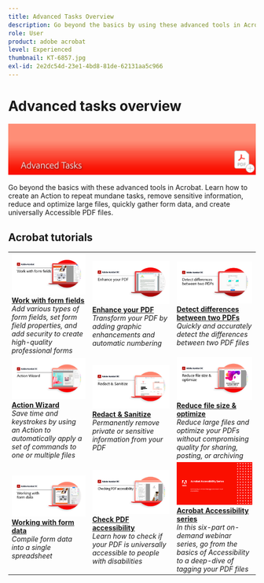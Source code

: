 ```yaml
---
title: Advanced Tasks Overview
description: Go beyond the basics by using these advanced tools in Acrobat
role: User
product: adobe acrobat
level: Experienced
thumbnail: KT-6857.jpg
exl-id: 2e2dc54d-23e1-4bd8-81de-62131aa5c966
---
```

# Advanced tasks overview

![Acrobat Getting Started Image](../assets/Hero-AdvancedTasks.png)

Go beyond the basics with these advanced tools in Acrobat. Learn how to create an Action to repeat mundane tasks, remove sensitive information, reduce and optimize large files, quickly gather form data, and create universally Accessible PDF files.

## Acrobat tutorials

<table style="table-layout:fixed">
<tr>
  <td>
    <a href="workforms.md">
      <img alt="Work with form fields" src="../assets/Workform_1280.png" />
    </a>
    <div>
    <a href="workforms.md"><strong>Work with form fields</strong></a>
    </div>
    <em>Add various types of form fields, set form field properties, and add security to create high-quality professional forms</em>
    <br>
  </td>
  <td>
    <a href="enhance.md">
      <img alt="Enhance your PDF" src="../assets/Enhance_1280.png" />
    </a>
    <div>
    <a href="enhance.md"><strong>Enhance your PDF</strong></a>
    </div>
    <em>Transform your PDF by adding graphic enhancements and automatic numbering</em>
    <br>
  </td>
   <td>
    <a href="compare.md">
      <img alt="Detect Differences Between two PDFs" src="../assets/Compare_1280.png" />
    </a>
    <div>
    <a href="compare.md"><strong>Detect differences between two PDFs</strong></a>
    </div>
    <em>Quickly and accurately detect the differences between two PDF files</em>
    <br>
  </td>
</tr>
<tr>
  <td>
    <a href="action.md">
      <img alt="Action Wizard" src="../assets/Action.jpg" />
    </a>
    <div>
    <a href="action.md"><strong>Action Wizard</strong></a>
    </div>
    <em>Save time and keystrokes by using an Action to automatically apply a set of commands to one or multiple files</em>
    <br>
  </td>  
  <td>
    <a href="redact.md">
      <img alt="Redact & Sanitize" src="../assets/Redact.jpg" />
    </a>
    <div>
    <a href="redact.md"><strong>Redact & Sanitize</strong></a>
    </div>
    <em>Permanently remove private or sensitive information from your PDF</em>
    <br>
  </td>
  <td>
    <a href="reduce.md">
      <img alt="Reduce file size & optimize" src="../assets/Reduce.jpg" />
    </a>
    <div>
    <a href="reduce.md"><strong>Reduce file size & optimize</strong></a>
    </div>
    <em>Reduce large files and optimize your PDFs without compromising quality for sharing, posting, or archiving</em>
    <br>
  </td>
</tr>
<tr>
  <td>
    <a href="formdata.md">
      <img alt="Action Wizard" src="../assets/FormData.jpg" />
    </a>
    <div>
    <a href="formdata.md"><strong>Working with form data</strong></a>
    </div>
    <em>Compile form data into a single spreadsheet</em>
    <br>
  </td>
   <td>
    <a href="accessibility.md">
      <img alt="Check PDF accessibility" src="../assets/Checkingaccessible_1280.jpg" />
    </a>
    <div>
    <a href="accessibility.md"><strong>Check PDF accessibility</strong></a>
    </div>
    <em>Learn how to check if your PDF is universally accessible to people with disabilities</em>
    <br>
  </td>
  <td>
    <a href="accessibility-series.md">
      <img alt="Preparing Accessible PDF Files" src="../assets/Accessibilityseries_1280.png" />
    </a>
    <div>
    <a href="accessibility-series.md"><strong>Acrobat Accessibility series</strong></a>
    </div>
    <em>In this six-part on-demand webinar series, go from the basics of Accessibility to a deep-dive of tagging your PDF files</em>
    <br>
  </td>
</tr>
</table>
